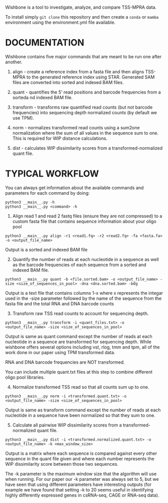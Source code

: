 Wishbone is a tool to investigate, analyze, and compare TSS-MPRA data.

To install simply `git clone` this repository and then create a `conda` or `mamba` environment using the environment.yml file available.

# DOCUMENTATION
Wishbone contains five major commands that are meant to be run one after another.

1. align - create a reference index from a fasta file and then aligns TSS-MPRA to the generated reference index using STAR. Generated SAM files are converted into sorted and indexed BAM files.

2. quant - quantifies the 5' read positions and barcode frequencies from a sorteda nd indexed BAM file.

3. transform - transforms raw quantified read counts (but not barcode frequencies) into sequencing depth normalized counts (by default we use TPM).

4. norm - normalizes transformed read counts using a sum2one normalization where the sum of all values in the sequence sum to one. This is required for WIP distance calculations.

5. dist - calculates WIP dissimilarity scores from a transformed-normalized quant file.

# TYPICAL WORKFLOW

You can always get information about the available commands and parameters for each command by doing:

```
python3 __main__.py -h
python3 __main__.py <command> -h
```

1. Align read 1 and read 2 fastq files (ensure they are not compressed) to a custom fasta file that contains sequence information about your oligo pool

```
python3 __main__.py align -r1 <read1.fq> -r2 <read2.fq> -fa <fasta.fa> -o <output_file_name>
```

Output is a sorted and indexed BAM file

2. Quantify the number of reads at each nucleotide in a sequence as well as the barcode frequencies of each sequence from a sorted and indexed BAM file.

```
python3 __main__.py quant -b <file.sorted.bam> -o <output_file_name> -size <size_of_sequences_in_pool> -dna <dna.sorted.bam> -bdg
```

Output is a text file that contains columns 1-x where x represents the integar used in the -size parameter followed by the name of the sequence from the fasta file and the total RNA and DNA barcode counts

3. Transform raw TSS read counts to account for sequencing depth.

```
python3 __main__.py transform -i <quant_files.txt> -o <output_file_name> -size <size_of_sequences_in_pool>
```

Output is same as quant command except the number of reads at each nucleotide in a sequence are transformed for sequencing depth. While wishbone offers several options including vst, rlog, tmm and tpm, all of the work done in our paper using TPM transformed data.

RNA and DNA barcode frequencies are NOT transformed.

You can include multiple quant.txt files at this step to combine different oligo pool libraries.

4. Normalize transformed TSS read so that all counts sum up to one.

```
python3 __main__.py norm -i <transformed.quant.txt> -o <output_file_name> -size <size_of_sequences_in_pool>
```

Output is same as transform command except the number of reads at each nucleotide in a sequence have been normalized so that they sum to one.

5. Calculate all pairwise WIP dissimilarity scores from a transformed-normalized quant file. 

```
python3 __main__.py dist -i <transformed.normalized.quant.txt> -o <output_file_name> -k <max_window_size>
```

Output is a matrix where each sequence is compared against every other sequence in the quant file given and where each number represents the WIP dissimilarity score between those two sequences.

The -k parameter is the maximum window size that the algorithm will use when running. For our paper our -k parameter was always set to 5, but we have seen that using different parameters have interesting outputs (for example we have found that setting -k to 20 seems useful in identifying highly differently expressed genes in csRNA-seq, CAGE or RNA-seq data). 
